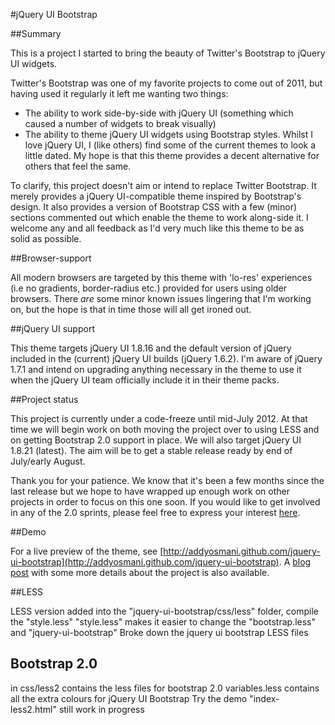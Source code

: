 #jQuery UI Bootstrap

##Summary

This is a project I started to bring the beauty of Twitter's Bootstrap to jQuery UI widgets. 

Twitter's Bootstrap was one of my favorite projects to come out of 2011, but having used it regularly it left me wanting two things:

* The ability to work side-by-side with jQuery UI (something which caused a number of widgets to break visually)
* The ability to theme jQuery UI widgets using Bootstrap styles. Whilst I love jQuery UI, I (like others) find some of the current themes to look a little dated. My hope is that this theme provides a decent alternative for others that feel the same.

To clarify, this project doesn't aim or intend to replace Twitter Bootstrap. It merely provides a jQuery UI-compatible theme inspired by Bootstrap's design. It also provides a version of Bootstrap CSS with a few (minor) sections commented out which enable the theme to work along-side it.
I welcome any and all feedback as I'd very much like this theme to be as solid as possible.

##Browser-support

All modern browsers are targeted by this theme with 'lo-res' experiences (i.e no gradients, border-radius etc.) provided for users using older browsers. 
There *are* some minor known issues lingering that I'm working on, but the hope is that in time those will all get ironed out. 

##jQuery UI support

This theme targets jQuery UI 1.8.16 and the default version of jQuery included in the (current) jQuery UI builds (jQuery 1.6.2). I'm aware of jQuery 1.7.1 and intend on upgrading anything necessary in the theme to use it when the jQuery UI team officially include it in their theme packs.

##Project status

This project is currently under a code-freeze until mid-July 2012. At that time we will begin work on both moving the project over to using LESS and on getting Bootstrap 2.0 support in place. We will also target jQuery UI 1.8.21 (latest). The aim will be to get a stable release ready by end of July/early August. 

Thank you for your patience. We know that it's been a few months since the last release but we hope to have wrapped up enough work on other projects in order to focus on this one soon. If you would like to get involved in any of the 2.0 sprints, please feel free to express your interest [here](https://github.com/addyosmani/jquery-ui-bootstrap/issues/56).

##Demo

For a live preview of the theme, see [http://addyosmani.github.com/jquery-ui-bootstrap](http://addyosmani.github.com/jquery-ui-bootstrap).
A [blog post](http://addyosmani.com/blog/jquery-ui-bootstrap/) with some more details about the project is also available.

##LESS

LESS version added into the "jquery-ui-bootstrap/css/less" folder, compile the "style.less"
"style.less" makes it easier to change the "bootstrap.less" and "jquery-ui-bootstrap"
Broke down the jquery ui bootstrap LESS files

## Bootstrap 2.0
in css/less2 contains the less files for bootstrap 2.0
variables.less contains all the extra colours for jQuery UI Bootstrap
Try the demo "index-less2.html" still work in progress
